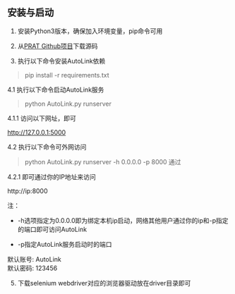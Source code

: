 ## 安装与启动

1. 安装Python3版本，确保加入环境变量，pip命令可用

2. 从[PRAT Github项目](https://github.com/small99/AutoLink)下载源码

3. 执行以下命令安装AutoLink依赖

> pip install -r requirements.txt

4.1 执行以下命令启动AutoLink服务

> python AutoLink.py runserver

4.1.1 访问以下网址，即可

http://127.0.0.1:5000

4.2 执行以下命令可外网访问

> python AutoLink.py runserver -h 0.0.0.0 -p 8000
通过

4.2.1 即可通过你的IP地址来访问

http://ip:8000

注： 
- -h选项指定为0.0.0.0即为绑定本机ip启动，网络其他用户通过你的ip和-p指定的端口即可访问AutoLink

- -p指定AutoLink服务启动时的端口

默认账号: AutoLink  
默认密码: 123456

5. 下载selenium webdriver对应的浏览器驱动放在driver目录即可